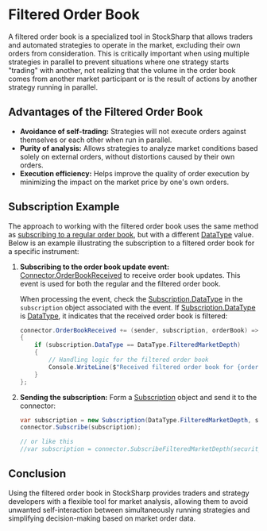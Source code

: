 # Filtered Order Book

A filtered order book is a specialized tool in StockSharp that allows traders and automated strategies to operate in the market, excluding their own orders from consideration. This is critically important when using multiple strategies in parallel to prevent situations where one strategy starts "trading" with another, not realizing that the volume in the order book comes from another market participant or is the result of actions by another strategy running in parallel.

## Advantages of the Filtered Order Book

- **Avoidance of self-trading:** Strategies will not execute orders against themselves or each other when run in parallel.
- **Purity of analysis:** Allows strategies to analyze market conditions based solely on external orders, without distortions caused by their own orders.
- **Execution efficiency:** Helps improve the quality of order execution by minimizing the impact on the market price by one's own orders.

## Subscription Example

The approach to working with the filtered order book uses the same method as [subscribing to a regular order book](subscriptions.md), but with a different [DataType](xref:StockSharp.Messages.DataType) value. Below is an example illustrating the subscription to a filtered order book for a specific instrument:

1. **Subscribing to the order book update event:** [Connector.OrderBookReceived](xref:StockSharp.Algo.Connector.OrderBookReceived) to receive order book updates. This event is used for both the regular and the filtered order book.

    When processing the event, check the [Subscription.DataType](xref:StockSharp.Messages.SubscriptionBase.DataType) in the `subscription` object associated with the event. If [Subscription.DataType](xref:StockSharp.Messages.SubscriptionBase.DataType) is [DataType](xref:StockSharp.Messages.DataType.FilteredMarketDepth), it indicates that the received order book is filtered:

    ```cs
    connector.OrderBookReceived += (sender, subscription, orderBook) =>
    {
        if (subscription.DataType == DataType.FilteredMarketDepth)
        {
            // Handling logic for the filtered order book
            Console.WriteLine($"Received filtered order book for {orderBook.SecurityId}.");
        }
    };
    ```

2. **Sending the subscription:** Form a [Subscription](xref:StockSharp.BusinessEntities.Subscription) object and send it to the connector:

    ```cs
    var subscription = new Subscription(DataType.FilteredMarketDepth, security);
    connector.Subscribe(subscription);
    
    // or like this
    //var subscription = connector.SubscribeFilteredMarketDepth(security);
    ```

## Conclusion

Using the filtered order book in StockSharp provides traders and strategy developers with a flexible tool for market analysis, allowing them to avoid unwanted self-interaction between simultaneously running strategies and simplifying decision-making based on market order data.